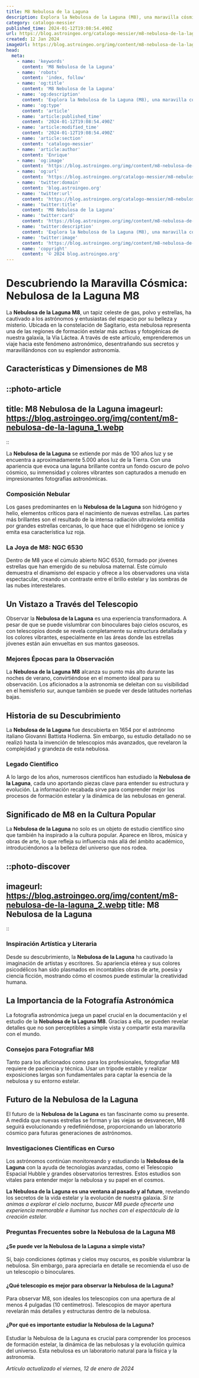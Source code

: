 ```yaml
---
title: M8 Nebulosa de la Laguna
description: Explora la Nebulosa de la Laguna (M8), una maravilla cósmica repleta de estrellas jóvenes y nubes brillantes en nuestra galaxia.
category: catalogo-messier
published_time: 2024-01-12T19:08:54.490Z
url: https://blog.astroingeo.org/catalogo-messier/m8-nebulosa-de-la-laguna
created: 12 Jan 2024
imageUrl: https://blog.astroingeo.org/img/content/m8-nebulosa-de-la-laguna_1.webp
head:
  meta:
    - name: 'keywords'
      content: 'M8 Nebulosa de la Laguna'
    - name: 'robots'
      content: 'index, follow'
    - name: 'og:title'
      content: 'M8 Nebulosa de la Laguna'
    - name: 'og:description'
      content: 'Explora la Nebulosa de la Laguna (M8), una maravilla cósmica repleta de estrellas jóvenes y nubes brillantes en nuestra galaxia.'
    - name: 'og:type'
      content: 'article'
    - name: 'article:published_time'
      content: '2024-01-12T19:08:54.490Z'
    - name: 'article:modified_time'
      content: '2024-01-12T19:08:54.490Z'
    - name: 'article:section'
      content: 'catalogo-messier'
    - name: 'article:author'
      content: 'Enrique'
    - name: 'og:image'
      content: 'https://blog.astroingeo.org/img/content/m8-nebulosa-de-la-laguna_1.webp'
    - name: 'og:url'
      content: 'https://blog.astroingeo.org/catalogo-messier/m8-nebulosa-de-la-laguna'
    - name: 'twitter:domain'
      content: 'blog.astroingeo.org'
    - name: 'twitter:url'
      content: 'https://blog.astroingeo.org/catalogo-messier/m8-nebulosa-de-la-laguna'
    - name: 'twitter:title'
      content: 'M8 Nebulosa de la Laguna'
    - name: 'twitter:card'
      content: 'https://blog.astroingeo.org/img/content/m8-nebulosa-de-la-laguna_1.webp'
    - name: 'twitter:description'
      content: 'Explora la Nebulosa de la Laguna (M8), una maravilla cósmica repleta de estrellas jóvenes y nubes brillantes en nuestra galaxia.'
    - name: 'twitter:image'
      content: 'https://blog.astroingeo.org/img/content/m8-nebulosa-de-la-laguna_1.webp'
    - name: 'copyright'
      content: '© 2024 blog.astroingeo.org'
---
```

# Descubriendo la Maravilla Cósmica: Nebulosa de la Laguna M8

La **Nebulosa de la Laguna M8**, un tapiz celeste de gas, polvo y estrellas, ha cautivado a los astrónomos y entusiastas del espacio por su belleza y misterio. Ubicada en la constelación de Sagitario, esta nebulosa representa una de las regiones de formación estelar más activas y fotogénicas de nuestra galaxia, la Vía Láctea. A través de este artículo, emprenderemos un viaje hacia este fenómeno astronómico, desentrañando sus secretos y maravillándonos con su esplendor astronomía.

## Características y Dimensiones de M8


::photo-article
---
title: M8 Nebulosa de la Laguna
imageurl: https://blog.astroingeo.org/img/content/m8-nebulosa-de-la-laguna_1.webp
---
::



La **Nebulosa de la Laguna** se extiende por más de 100 años luz y se encuentra a aproximadamente 5.000 años luz de la Tierra. Con una apariencia que evoca una laguna brillante contra un fondo oscuro de polvo cósmico, su inmensidad y colores vibrantes son capturados a menudo en impresionantes fotografías astronómicas.

### Composición Nebular

Los gases predominantes en la **Nebulosa de la Laguna** son hidrógeno y helio, elementos críticos para el nacimiento de nuevas estrellas. Las partes más brillantes son el resultado de la intensa radiación ultravioleta emitida por grandes estrellas cercanas, lo que hace que el hidrógeno se ionice y emita esa característica luz roja.

### La Joya de M8: NGC 6530

Dentro de M8 yace el cúmulo abierto NGC 6530, formado por jóvenes estrellas que han emergido de su nebulosa maternal. Este cúmulo demuestra el dinamismo del espacio y ofrece a los observadores una vista espectacular, creando un contraste entre el brillo estelar y las sombras de las nubes interestelares.

## Un Vistazo a Través del Telescopio

Observar la **Nebulosa de la Laguna** es una experiencia transformadora. A pesar de que se puede vislumbrar con binoculares bajo cielos oscuros, es con telescopios donde se revela completamente su estructura detallada y los colores vibrantes, especialmente en las áreas donde las estrellas jóvenes están aún envueltas en sus mantos gaseosos.

### Mejores Épocas para la Observación

La **Nebulosa de la Laguna M8** alcanza su punto más alto durante las noches de verano, convirtiéndose en el momento ideal para su observación. Los aficionados a la astronomía se deleitan con su visibilidad en el hemisferio sur, aunque también se puede ver desde latitudes norteñas bajas.

## Historia de su Descubrimiento

La **Nebulosa de la Laguna** fue descubierta en 1654 por el astrónomo italiano Giovanni Battista Hodierna. Sin embargo, su estudio detallado no se realizó hasta la invención de telescopios más avanzados, que revelaron la complejidad y grandeza de esta nebulosa.

### Legado Científico

A lo largo de los años, numerosos científicos han estudiado la **Nebulosa de la Laguna**, cada uno aportando piezas clave para entender su estructura y evolución. La información recabada sirve para comprender mejor los procesos de formación estelar y la dinámica de las nebulosas en general.

## Significado de M8 en la Cultura Popular

La **Nebulosa de la Laguna** no solo es un objeto de estudio científico sino que también ha inspirado a la cultura popular. Aparece en libros, música y obras de arte, lo que refleja su influencia más allá del ámbito académico, introduciéndonos a la belleza del universo que nos rodea.


::photo-discover
---
imageurl: https://blog.astroingeo.org/img/content/m8-nebulosa-de-la-laguna_2.webp
title: M8 Nebulosa de la Laguna
---
::



### Inspiración Artística y Literaria

Desde su descubrimiento, la **Nebulosa de la Laguna** ha cautivado la imaginación de artistas y escritores. Su apariencia etérea y sus colores psicodélicos han sido plasmados en incontables obras de arte, poesía y ciencia ficción, mostrando cómo el cosmos puede estimular la creatividad humana.

## La Importancia de la Fotografía Astronómica

La fotografía astronómica juega un papel crucial en la documentación y el estudio de la **Nebulosa de la Laguna M8**. Gracias a ella, se pueden revelar detalles que no son perceptibles a simple vista y compartir esta maravilla con el mundo.

### Consejos para Fotografiar M8

Tanto para los aficionados como para los profesionales, fotografiar M8 requiere de paciencia y técnica. Usar un trípode estable y realizar exposiciones largas son fundamentales para captar la esencia de la nebulosa y su entorno estelar.

## Futuro de la Nebulosa de la Laguna

El futuro de la **Nebulosa de la Laguna** es tan fascinante como su presente. A medida que nuevas estrellas se forman y las viejas se desvanecen, M8 seguirá evolucionando y redefiniéndose, proporcionando un laboratorio cósmico para futuras generaciones de astrónomos.

### Investigaciones Científicas en Curso

Los astrónomos continúan monitoreando y estudiando la **Nebulosa de la Laguna** con la ayuda de tecnologías avanzadas, como el Telescopio Espacial Hubble y grandes observatorios terrestres. Estos estudios son vitales para entender mejor la nebulosa y su papel en el cosmos.

**La Nebulosa de la Laguna es una ventana al pasado y al futuro**, revelando los secretos de la vida estelar y la evolución de nuestra galaxia. *Si te animas a explorar el cielo nocturno, buscar M8 puede ofrecerte una experiencia memorable e iluminar tus noches con el espectáculo de la creación estelar.*

### Preguntas Frecuentes sobre la Nebulosa de la Laguna M8

#### ¿Se puede ver la Nebulosa de la Laguna a simple vista?

Sí, bajo condiciones óptimas y cielos muy oscuros, es posible vislumbrar la nebulosa. Sin embargo, para apreciarla en detalle se recomienda el uso de un telescopio o binoculares.

#### ¿Qué telescopio es mejor para observar la Nebulosa de la Laguna?

Para observar M8, son ideales los telescopios con una apertura de al menos 4 pulgadas (10 centímetros). Telescopios de mayor apertura revelarán más detalles y estructuras dentro de la nebulosa.

#### ¿Por qué es importante estudiar la Nebulosa de la Laguna?

Estudiar la Nebulosa de la Laguna es crucial para comprender los procesos de formación estelar, la dinámica de las nebulosas y la evolución química del universo. Esta nebulosa es un laboratorio natural para la física y la astronomía.

_Artículo actualizado el viernes, 12 de enero de 2024_